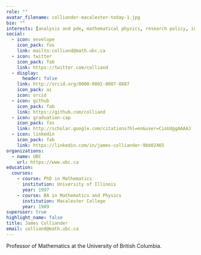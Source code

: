 ```yaml
---
role: ""
avatar_filename: colliander-macalester-today-1.jpg
bio: ""
interests: [analysis and pde, mathematical physics, research policy, interactive computing]
social:
  - icon: envelope
    icon_pack: fas
    link: mailto:colliand@math.ubc.ca 
  - icon: twitter
    icon_pack: fab
    link: https://twitter.com/colliand
  - display:
      header: false
    link: http://orcid.org/0000-0002-8087-0887
    icon_pack: ai
    icon: orcid
  - icon: github
    icon_pack: fab
    link: https://github.com/colliand
  - icon: graduation-cap
    icon_pack: fas
    link: http://scholar.google.com/citations?hl=en&user=CioUdggAAAAJ
  - icon: linkedin
    icon_pack: fab
    link: https://linkedin.com/in/james-colliander-9bb02465
organizations:
  - name: UBC 
    url: https://www.ubc.ca
education:
  courses:
    - course: PhD in Mathematics
      institution: University of Illinois
      year: 1997
    - course: BA in Mathematics and Physics
      institution: Macalester College
      year: 1989
superuser: true
highlight_name: false
title: James Colliander
email: colliand@math.ubc.ca
---
```


Professor of Mathematics at the University of British Columbia.
